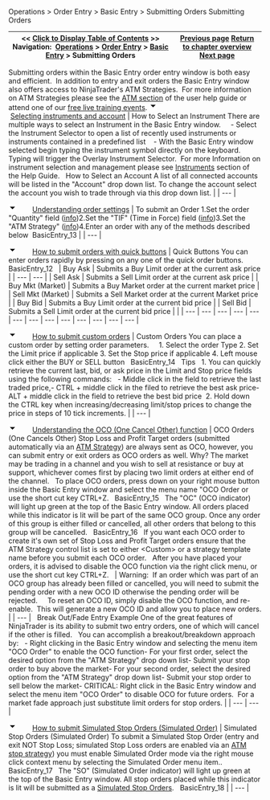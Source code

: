 ﻿
Operations \> Order Entry \> Basic Entry \> Submitting Orders
Submitting Orders

| \<\< [Click to Display Table of Contents](submitting_orders_basic_entry.md) \>\> **Navigation:**     [Operations](operations-1.md) \> [Order Entry](order_entry-1.md) \> [Basic Entry](basic_entry-1.md) \> Submitting Orders | [Previous page](display_overview_basic_entry-1.md) [Return to chapter overview](basic_entry-1.md) [Next page](modifying_and_cancelling_orders_basic_entry-1.md) |
| --- | --- |
Submitting orders within the Basic Entry order entry window is both easy and efficient.  In addition to entry and exit orders the Basic Entry window also offers access to NinjaTrader's ATM Strategies.  For more information on ATM Strategies please see the [ATM section](advanced_trade_management_atm-1.md) of the user help guide or attend one of our [free live training events](https://ninjatrader.com/futures/livestreams).
![tog_minus](tog_minus-1.gif)        [Selecting instruments and account](javascript:HMToggle('toggle','SelectingInstrumentsAndAccount','SelectingInstrumentsAndAccount_ICON'))
| How to Select an Instrument There are multiple ways to select an Instrument in the Basic Entry window.     - Select the Instrument Selector to open a list of recently used instruments or instruments contained in a predefined list    - With the Basic Entry window selected begin typing the instrument symbol directly on the keyboard. Typing will trigger the Overlay Instrument Selector.  For more Information on instrument selection and management please see [Instruments](instruments-1.md) section of the Help Guide.   How to Select an Account A list of all connected accounts will be listed in the "Account" drop down list. To change the account select the account you wish to trade through via this drop down list. |
| --- |

![tog_minus](tog_minus-1.gif)        [Understanding order settings](javascript:HMToggle('toggle','UnderstandingOrderSettings','UnderstandingOrderSettings_ICON'))
| To submit an Order 1\.Set the order "Quantity" field ([info](quantity_selector-1.md))2\.Set the "TIF" (Time in Force) field ([info](tif_selector-1.md))3\.Set the "ATM Strategy" ([info](atm_strategy_parameters-1.md))4\.Enter an order with any of the methods described below  BasicEntry_13 |
| --- |

![tog_minus](tog_minus-1.gif)        [How to submit orders with quick buttons](javascript:HMToggle('toggle','HowToSubmitOrdersWithQuickButtons','HowToSubmitOrdersWithQuickButtons_ICON'))
| Quick Buttons You can enter orders rapidly by pressing on any one of the quick order buttons.   BasicEntry_12     | Buy Ask | Submits a Buy Limit order at the current ask price | | --- | --- | | Sell Ask | Submits a Sell Limit order at the current ask price | | Buy Mkt (Market) | Submits a Buy Market order at the current market price | | Sell Mkt (Market) | Submits a Sell Market order at the current Market price | | Buy Bid | Submits a Buy Limit order at the current bid price | | Sell Bid | Submits a Sell Limit order at the current bid price | |
| --- | --- | --- | --- | --- | --- | --- | --- | --- | --- | --- | --- | --- |

![tog_minus](tog_minus-1.gif)        [How to submit custom orders](javascript:HMToggle('toggle','HowToSubmitCustomOrders','HowToSubmitCustomOrders_ICON'))
| Custom Orders You can place a custom order by setting order parameters.     1\. Select the order Type 2\. Set the Limit price if applicable  3\. Set the Stop price if applicable 4\. Left mouse click either the BUY or SELL button   BasicEntry_14   Tips   1\. You can quickly retrieve the current last, bid, or ask price in the Limit and Stop price fields using the following commands:   - Middle click in the field to retrieve the last traded price,- CTRL \+ middle click in the filed to retrieve the best ask price- ALT \+ middle click in the field to retrieve the best bid price  2\. Hold down the CTRL key when increasing/decreasing limit/stop prices to change the price in steps of 10 tick increments. |
| --- |

![tog_minus](tog_minus-1.gif)        [Understanding the OCO (One Cancel Other) function](javascript:HMToggle('toggle','UnderstandingTheOcooneCancelOtherFunction','UnderstandingTheOcooneCancelOtherFunction_ICON'))
| OCO Orders (One Cancels Other) Stop Loss and Profit Target orders (submitted automatically via an [ATM Strategy](atm_strategy-1.md)) are always sent as OCO, however, you can submit entry or exit orders as OCO orders as well. Why? The market may be trading in a channel and you wish to sell at resistance or buy at support, whichever comes first by placing two limit orders at either end of the channel.    To place OCO orders, press down on your right mouse button inside the Basic Entry window and select the menu name "OCO Order or use the short cut key CTRL\+Z.   BasicEntry_15   The "OC" (OCO indicator) will light up green at the top of the Basic Entry window. All orders placed while this indicator is lit will be part of the same OCO group. Once any order of this group is either filled or cancelled, all other orders that belong to this group will be cancelled.    BasicEntry_16   If you want each OCO order to create it's own set of Stop Loss and Profit Target orders ensure that the ATM Strategy control list is set to either \<Custom\> or a strategy template name before you submit each OCO order.   After you have placed your orders, it is advised to disable the OCO function via the right click menu, or use the short cut key CTRL\+Z.     | Warning:  If an order which was part of an OCO group has already been filled or cancelled, you will need to submit the pending order with a new OCO ID otherwise the pending order will be rejected.     To reset an OCO ID, simply disable the OCO function, and re\-enable.  This will generate a new OCO ID and allow you to place new orders. | | --- |      Break Out/Fade Entry Example One of the great features of NinjaTrader is its ability to submit two entry orders, one of which will cancel if the other is filled.   You can accomplish a breakout/breakdown approach by:   - Right clicking in the Basic Entry window and selecting the menu item "OCO Order" to enable the OCO function- For your first order, select the desired option from the "ATM Strategy" drop down list- Submit your stop order to buy above the market- For your second order, select the desired option from the "ATM Strategy" drop down list- Submit your stop order to sell below the market- CRITICAL: Right click in the Basic Entry window and select the menu item "OCO Order" to disable OCO for future orders.  For a market fade approach just substitute limit orders for stop orders. |
| --- | --- |

![tog_minus](tog_minus-1.gif)        [How to submit Simulated Stop Orders (Simulated Order)](javascript:HMToggle('toggle','HowToSubmitSimulatedStopOrderssimulatedOrder','HowToSubmitSimulatedStopOrderssimulatedOrder_ICON'))
| Simulated Stop Orders (Simulated Order) To submit a Simulated Stop Order (entry and exit NOT Stop Loss; simulated Stop Loss orders are enabled via an [ATM stop strategy](stop_strategy-1.md)) you must enable Simulated Order mode via the right mouse click context menu by selecting the Simulated Order menu item..   BasicEntry_17   The "SO" (Simulated Order indicator) will light up green at the top of the Basic Entry window. All stop orders placed while this indicator is lit will be submitted as a [Simulated Stop Orders](simulated_stop_orders-1.md).   BasicEntry_18 |
| --- |
